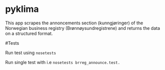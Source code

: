 # pyklima
This app scrapes the annoncements section (kunngjøringer) of the Norwegian business registry (Brønnøysundregistrene) and returns the data on a structured format.

#Tests

Run test using `nosetests`

Run single test with i.e `nosetests brreg_announce.test.`
